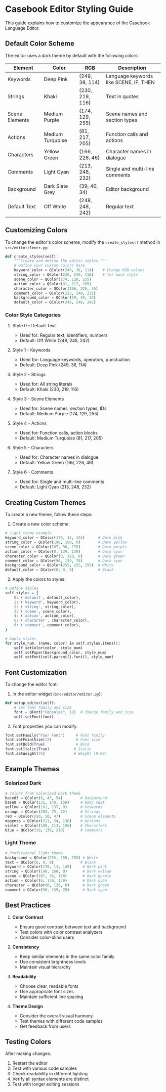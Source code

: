# Casebook Editor Styling Guide

This guide explains how to customize the appearance of the Casebook Language Editor.

## Default Color Scheme

The editor uses a dark theme by default with the following colors:

| Element | Color | RGB | Description |
|---------|-------|-----|-------------|
| Keywords | Deep Pink | (249, 38, 114) | Language keywords like SCENE, IF, THEN |
| Strings | Khaki | (230, 219, 116) | Text in quotes |
| Scene Elements | Medium Purple | (174, 129, 255) | Scene names and section types |
| Actions | Medium Turquoise | (81, 217, 205) | Function calls and actions |
| Characters | Yellow Green | (166, 226, 46) | Character names in dialogue |
| Comments | Light Cyan | (213, 248, 232) | Single and multi-line comments |
| Background | Dark Slate Grey | (39, 40, 34) | Editor background |
| Default Text | Off White | (248, 248, 242) | Regular text |

## Customizing Colors

To change the editor's color scheme, modify the `create_styles()` method in `src/editor/lexer.py`:

```python
def create_styles(self):
    """Create and define the editor styles."""
    # Define your custom colors here
    keyword_color = QColor(249, 38, 114)    # Change RGB values
    string_color = QColor(230, 219, 116)    # for each style
    scene_color = QColor(174, 129, 255)
    action_color = QColor(81, 217, 205)
    character_color = QColor(166, 226, 46)
    comment_color = QColor(213, 248, 232)
    background_color = QColor(39, 40, 34)
    default_color = QColor(248, 248, 242)
```

### Color Style Categories

1. Style 0 - Default Text
   - Used for: Regular text, identifiers, numbers
   - Default: Off White (248, 248, 242)

2. Style 1 - Keywords
   - Used for: Language keywords, operators, punctuation
   - Default: Deep Pink (249, 38, 114)

3. Style 2 - Strings
   - Used for: All string literals
   - Default: Khaki (230, 219, 116)

4. Style 3 - Scene Elements
   - Used for: Scene names, section types, IDs
   - Default: Medium Purple (174, 129, 255)

5. Style 4 - Actions
   - Used for: Function calls, action blocks
   - Default: Medium Turquoise (81, 217, 205)

6. Style 5 - Characters
   - Used for: Character names in dialogue
   - Default: Yellow Green (166, 226, 46)

7. Style 6 - Comments
   - Used for: Single and multi-line comments
   - Default: Light Cyan (213, 248, 232)

## Creating Custom Themes

To create a new theme, follow these steps:

1. Create a new color scheme:
```python
# Light theme example
keyword_color = QColor(170, 13, 145)      # Dark pink
string_color = QColor(196, 160, 0)        # Dark yellow
scene_color = QColor(107, 36, 178)        # Dark purple
action_color = QColor(0, 139, 139)        # Dark cyan
character_color = QColor(0, 128, 0)       # Dark green
comment_color = QColor(96, 139, 78)       # Dark cyan
background_color = QColor(255, 255, 255)  # White
default_color = QColor(0, 0, 0)           # Black
```

2. Apply the colors to styles:
```python
# Define styles
self.styles = {
    0: ('default', default_color),
    1: ('keyword', keyword_color),
    2: ('string', string_color),
    3: ('scene', scene_color),
    4: ('action', action_color),
    5: ('character', character_color),
    6: ('comment', comment_color),
}

# Apply styles
for style_num, (name, color) in self.styles.items():
    self.setColor(color, style_num)
    self.setPaper(background_color, style_num)
    self.setFont(self.parent().font(), style_num)
```

## Font Customization

To change the editor font:

1. In the editor widget (`src/editor/editor.py`):
```python
def setup_editor(self):
    # Set font family and size
    font = QFont("Consolas", 12)  # Change family and size
    self.setFont(font)
```

2. Font properties you can modify:
```python
font.setFamily("Your Font")     # Font family
font.setPointSize(12)           # Font size
font.setBold(True)              # Bold
font.setItalic(True)           # Italic
font.setWeight(75)             # Weight (0-99)
```

## Example Themes

### Solarized Dark
```python
# Colors from Solarized Dark theme
base03 = QColor(0, 43, 54)        # Background
base0 = QColor(131, 148, 150)     # Body text
yellow = QColor(181, 137, 0)      # Keywords
orange = QColor(203, 75, 22)      # Strings
red = QColor(220, 50, 47)         # Scene elements
magenta = QColor(211, 54, 130)    # Actions
violet = QColor(108, 113, 196)    # Characters
blue = QColor(38, 139, 210)       # Comments
```

### Light Theme
```python
# Professional light theme
background = QColor(255, 255, 255) # White
text = QColor(0, 0, 0)            # Black
keyword = QColor(170, 13, 145)     # Dark pink
string = QColor(196, 160, 0)       # Dark yellow
scene = QColor(107, 36, 178)       # Dark purple
action = QColor(0, 139, 139)       # Dark cyan
character = QColor(0, 128, 0)      # Dark green
comment = QColor(96, 139, 78)      # Dark cyan
```

## Best Practices

1. **Color Contrast**
   - Ensure good contrast between text and background
   - Test colors with color contrast analyzers
   - Consider color-blind users

2. **Consistency**
   - Keep similar elements in the same color family
   - Use consistent brightness levels
   - Maintain visual hierarchy

3. **Readability**
   - Choose clear, readable fonts
   - Use appropriate font sizes
   - Maintain sufficient line spacing

4. **Theme Design**
   - Consider the overall visual harmony
   - Test themes with different code samples
   - Get feedback from users

## Testing Colors

After making changes:
1. Restart the editor
2. Test with various code samples
3. Check readability in different lighting
4. Verify all syntax elements are distinct
5. Test with longer editing sessions
